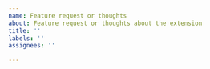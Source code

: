 ```yaml
---
name: Feature request or thoughts
about: Feature request or thoughts about the extension
title: ''
labels: ''
assignees: ''

---
```




